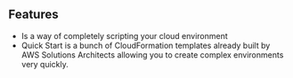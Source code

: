 ## Features 
- Is a way of completely scripting your cloud environment
- Quick Start is a bunch of CloudFormation templates already built by AWS Solutions Architects allowing you to create complex environments very quickly.
